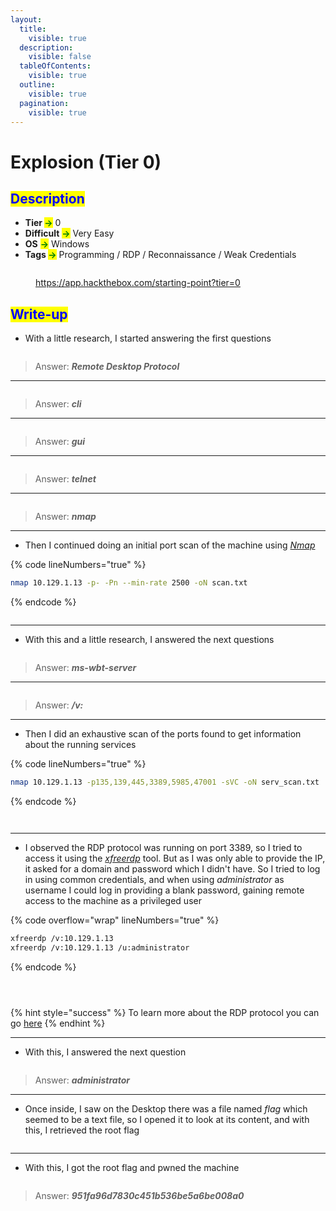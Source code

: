 ```yaml
---
layout:
  title:
    visible: true
  description:
    visible: false
  tableOfContents:
    visible: true
  outline:
    visible: true
  pagination:
    visible: true
---
```


# Explosion (Tier 0)

## <mark style="color:blue;">Description</mark>

* **Tier&#x20;**<mark style="color:green;">**->**</mark> 0
* **Difficult** <mark style="color:green;">**->**</mark> Very Easy
* **OS** <mark style="color:green;">**->**</mark> Windows
* **Tags&#x20;**<mark style="color:green;">**->**</mark> Programming / RDP / Reconnaissance / Weak Credentials

<figure><img src="../../.gitbook/assets/image (34).png" alt=""><figcaption><p><a href="https://app.hackthebox.com/starting-point?tier=0">https://app.hackthebox.com/starting-point?tier=0</a></p></figcaption></figure>

## <mark style="color:blue;">Write-up</mark>

* With a little research, I started answering the first questions

<figure><img src="../../.gitbook/assets/image (20).png" alt=""><figcaption></figcaption></figure>

> Answer: _**Remote Desktop Protocol**_

***

<figure><img src="../../.gitbook/assets/image (21).png" alt=""><figcaption></figcaption></figure>

> Answer: _**cli**_

***



<figure><img src="../../.gitbook/assets/image (22).png" alt=""><figcaption></figcaption></figure>

> Answer: _**gui**_

***

<figure><img src="../../.gitbook/assets/image (23).png" alt=""><figcaption></figcaption></figure>

> Answer: _**telnet**_

***

<figure><img src="../../.gitbook/assets/image (31) (1) (1).png" alt=""><figcaption></figcaption></figure>

> Answer: _**nmap**_

***

* Then I continued doing an initial port scan of the machine using [_Nmap_](../../networks/tools-and-utilities.md#nmap)

{% code lineNumbers="true" %}
```bash
nmap 10.129.1.13 -p- -Pn --min-rate 2500 -oN scan.txt
```
{% endcode %}

<figure><img src="../../.gitbook/assets/image (25).png" alt=""><figcaption></figcaption></figure>

***

* With this and a little research, I answered the next questions

<figure><img src="../../.gitbook/assets/image (24).png" alt=""><figcaption></figcaption></figure>

> Answer: _**ms-wbt-server**_

***

<figure><img src="../../.gitbook/assets/image (26).png" alt=""><figcaption></figcaption></figure>

> Answer: _**/v:**_

***

* Then I did an exhaustive scan of the ports found to get information about the running services

{% code lineNumbers="true" %}
```bash
nmap 10.129.1.13 -p135,139,445,3389,5985,47001 -sVC -oN serv_scan.txt
```
{% endcode %}

<figure><img src="../../.gitbook/assets/image (28).png" alt=""><figcaption></figcaption></figure>

<figure><img src="../../.gitbook/assets/image (29).png" alt=""><figcaption></figcaption></figure>

***

* I observed the RDP protocol was running on port 3389, so I tried to access it using the [_xfreerdp_](../../networks/tools-and-utilities.md#xfreerdp) tool. But as I was only able to provide the IP, it asked for a domain and password which I didn't have. So I tried to log in using common credentials, and when using _administrator_ as username I could log in providing a blank password, gaining remote access to the machine as a privileged user

{% code overflow="wrap" lineNumbers="true" %}
```bash
xfreerdp /v:10.129.1.13
xfreerdp /v:10.129.1.13 /u:administrator
```
{% endcode %}

<figure><img src="../../.gitbook/assets/image (30).png" alt=""><figcaption></figcaption></figure>

<figure><img src="../../.gitbook/assets/image (31).png" alt=""><figcaption></figcaption></figure>

<figure><img src="../../.gitbook/assets/image (32).png" alt=""><figcaption></figcaption></figure>

{% hint style="success" %}
To learn more about the RDP protocol you can go [here](../../networks/protocols/rdp.md)
{% endhint %}

***

* With this, I answered the next question

<figure><img src="../../.gitbook/assets/image (27).png" alt=""><figcaption></figcaption></figure>

> Answer: _**administrator**_

***

* Once inside, I saw on the Desktop there was a file named _flag_ which seemed to be a text file, so I opened it to look at its content, and with this, I retrieved the root flag

<figure><img src="../../.gitbook/assets/image (33).png" alt=""><figcaption></figcaption></figure>

***

* With this, I got the root flag and pwned the machine

<figure><img src="../../.gitbook/assets/image (39) (1) (1).png" alt=""><figcaption></figcaption></figure>

> Answer: _**951fa96d7830c451b536be5a6be008a0**_
